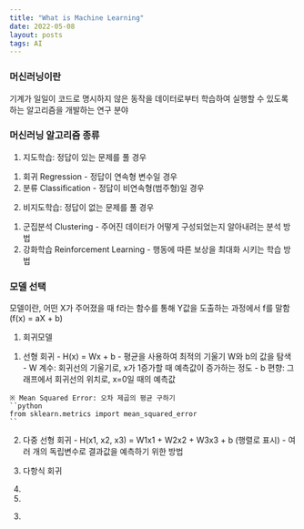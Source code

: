 ```yaml
---
title: "What is Machine Learning"
date: 2022-05-08
layout: posts
tags: AI
---
```


### 머신러닝이란
기계가 일일이 코드로 명시하지 않은 동작을 데이터로부터 학습하여 실행할 수 있도록 하는 알고리즘을 개발하는 연구 분야


### 머신러닝 알고리즘 종류
1. 지도학습: 정답이 있는 문제를 풀 경우
  1) 회귀 Regression
    - 정답이 연속형 변수일 경우
  3) 분류 Classification
    - 정답이 비연속형(범주형)일 경우

2. 비지도학습: 정답이 없는 문제를 풀 경우
  1) 군집분석 Clustering
    - 주어진 데이터가 어떻게 구성되었는지 알아내려는 분석 방법
  3) 강화학습 Reinforcement Learning
    - 행동에 따른 보상을 최대화 시키는 학습 방법


### 모델 선택
모델이란, 어떤 X가 주어졌을 때 f라는 함수를 통해 Y값을 도출하는 과정에서 f를 말함 (f(x) = aX + b)

1. 회귀모델
  1) 선형 회귀
    - H(x) = Wx + b
    - 평균을 사용하여 최적의 기울기 W와 b의 값을 탐색
    - W 계수: 회귀선의 기울기로, x가 1증가할 때 예측값이 증가하는 정도
    - b 편향: 그래프에서 회귀선의 위치로, x=0일 때의 예측값
    
    ※ Mean Squared Error: 오차 제곱의 평균 구하기
    ``python
    from sklearn.metrics import mean_squared_error
    ``
    
  2) 다중 선형 회귀
    - H(x1, x2, x3) = W1x1 + W2x2 + W3x3 + b (행렬로 표시)
    - 여러 개의 독립변수로 결과값을 예측하기 위한 방법

  3) 다항식 회귀


  5) 
  6) 
3. 
